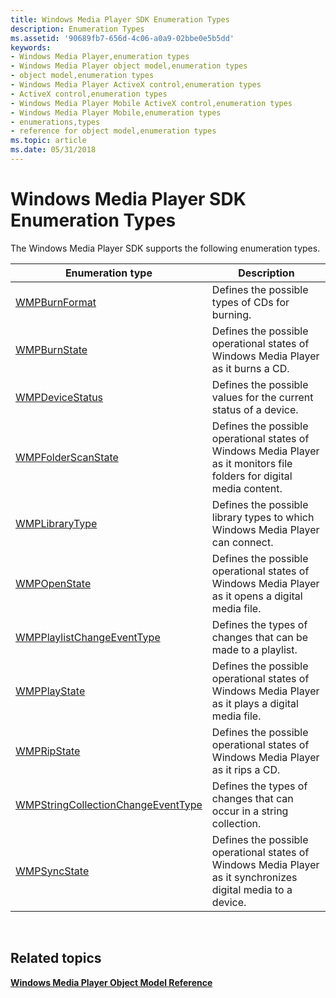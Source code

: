 ```yaml
---
title: Windows Media Player SDK Enumeration Types
description: Enumeration Types
ms.assetid: '90689fb7-656d-4c06-a0a9-02bbe0e5b5dd'
keywords:
- Windows Media Player,enumeration types
- Windows Media Player object model,enumeration types
- object model,enumeration types
- Windows Media Player ActiveX control,enumeration types
- ActiveX control,enumeration types
- Windows Media Player Mobile ActiveX control,enumeration types
- Windows Media Player Mobile,enumeration types
- enumerations,types
- reference for object model,enumeration types
ms.topic: article
ms.date: 05/31/2018
---
```


# Windows Media Player SDK Enumeration Types

The Windows Media Player SDK supports the following enumeration types.



| Enumeration type                                                             | Description                                                                                                            |
|------------------------------------------------------------------------------|------------------------------------------------------------------------------------------------------------------------|
| [WMPBurnFormat](/previous-versions/windows/desktop/api/wmp/ne-wmp-wmpburnformat)                                           | Defines the possible types of CDs for burning.                                                                         |
| [WMPBurnState](/previous-versions/windows/desktop/api/wmp/ne-wmp-wmpburnstate)                                             | Defines the possible operational states of Windows Media Player as it burns a CD.                                      |
| [WMPDeviceStatus](/previous-versions/windows/desktop/api/wmp/ne-wmp-wmpdevicestatus)                                       | Defines the possible values for the current status of a device.                                                        |
| [WMPFolderScanState](/previous-versions/windows/desktop/api/wmp/ne-wmp-wmpfolderscanstate)                                 | Defines the possible operational states of Windows Media Player as it monitors file folders for digital media content. |
| [WMPLibraryType](/previous-versions/windows/desktop/api/wmp/ne-wmp-wmplibrarytype)                                         | Defines the possible library types to which Windows Media Player can connect.                                          |
| [WMPOpenState](/previous-versions/windows/desktop/api/wmp/ne-wmp-wmpopenstate)                                             | Defines the possible operational states of Windows Media Player as it opens a digital media file.                      |
| [WMPPlaylistChangeEventType](/previous-versions/windows/desktop/api/wmp/ne-wmp-wmpplaylistchangeeventtype)                 | Defines the types of changes that can be made to a playlist.                                                           |
| [WMPPlayState](/previous-versions/windows/desktop/api/wmp/ne-wmp-wmpplaystate)                                             | Defines the possible operational states of Windows Media Player as it plays a digital media file.                      |
| [WMPRipState](/previous-versions/windows/desktop/api/wmp/ne-wmp-wmpripstate)                                               | Defines the possible operational states of Windows Media Player as it rips a CD.                                       |
| [WMPStringCollectionChangeEventType](/previous-versions/windows/desktop/api/wmp/ne-wmp-wmpstringcollectionchangeeventtype) | Defines the types of changes that can occur in a string collection.                                                    |
| [WMPSyncState](/previous-versions/windows/desktop/api/wmp/ne-wmp-wmpsyncstate)                                             | Defines the possible operational states of Windows Media Player as it synchronizes digital media to a device.          |



 

## Related topics

<dl> <dt>

[**Windows Media Player Object Model Reference**](windows-media-player-object-model-reference.md)
</dt> </dl>

 

 




